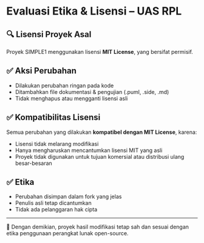 # Evaluasi Etika & Lisensi – UAS RPL

## 🔍 Lisensi Proyek Asal
Proyek SIMPLE1 menggunakan lisensi **MIT License**, yang bersifat permisif.

## ✅ Aksi Perubahan
- Dilakukan perubahan ringan pada kode
- Ditambahkan file dokumentasi & pengujian (.puml, .side, .md)
- Tidak menghapus atau mengganti lisensi asli

## ✅ Kompatibilitas Lisensi
Semua perubahan yang dilakukan **kompatibel dengan MIT License**, karena:
- Lisensi tidak melarang modifikasi
- Hanya mengharuskan mencantumkan lisensi MIT yang asli
- Proyek tidak digunakan untuk tujuan komersial atau distribusi ulang besar-besaran

## ✅ Etika
- Perubahan disimpan dalam fork yang jelas
- Penulis asli tetap dicantumkan
- Tidak ada pelanggaran hak cipta

---

📌 Dengan demikian, proyek hasil modifikasi tetap sah dan sesuai dengan etika penggunaan perangkat lunak open-source.
